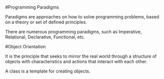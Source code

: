 #Programming Paradigms

Paradigms are approaches on how to solve programming problems, based on a theory or set of defined principles.

There are numerous programming paradigms, such as Imperative, Relational, Declarative, Functional, etc.

#Object Orientation

It is the principle that seeks to mirror the real world through a structure of objects with characteristics and actions that interact with each other.

A class is a template for creating objects.
